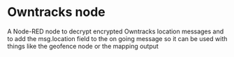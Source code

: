 # Owntracks node

A Node-RED node to decrypt encrypted Owntracks location messages and to add the 
msg.location field to the on going message so it can be used with things like the
geofence node or the mapping output